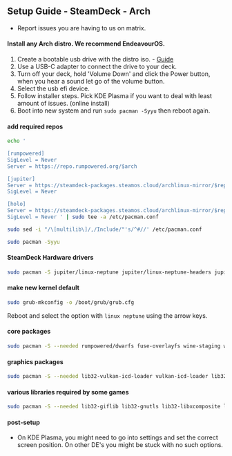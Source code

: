 ## Setup Guide - SteamDeck - Arch

- Report issues you are having to us on matrix.

#### Install any Arch distro. We recommend EndeavourOS.

1. Create a bootable usb drive with the distro iso. - [Guide](https://discovery.endeavouros.com/installation/create-install-media-usb-key/2021/03/)
2. Use a USB-C adapter to connect the drive to your deck.
3. Turn off your deck, hold 'Volume Down' and click the Power button, when you hear a sound let go of the volume button.
4. Select the usb efi device.
5. Follow installer steps. Pick KDE Plasma if you want to deal with least amount of issues. (online install)
6. Boot into new system and run `sudo pacman -Syyu` then reboot again.

#### add required repos

```sh
echo '

[rumpowered]
SigLevel = Never
Server = https://repo.rumpowered.org/$arch

[jupiter]
Server = https://steamdeck-packages.steamos.cloud/archlinux-mirror/$repo/os/$arch
SigLevel = Never

[holo]
Server = https://steamdeck-packages.steamos.cloud/archlinux-mirror/$repo/os/$arch
SigLevel = Never ' | sudo tee -a /etc/pacman.conf

sudo sed -i "/\[multilib\]/,/Include/"'s/^#//' /etc/pacman.conf

sudo pacman -Syyu
```

#### SteamDeck Hardware drivers

```sh
sudo pacman -S jupiter/linux-neptune jupiter/linux-neptune-headers jupiter/linux-firmware-neptune jupiter/jupiter-hw-support rumpowered/sc-controller
```

#### make new kernel default

```sh
sudo grub-mkconfig -o /boot/grub/grub.cfg
```

Reboot and select the option with `linux neptune` using the arrow keys.


#### core packages
```sh
sudo pacman -S --needed rumpowered/dwarfs fuse-overlayfs wine-staging wine-mono openssl-1.1
```

#### graphics packages
```sh
sudo pacman -S --needed lib32-vulkan-icd-loader vulkan-icd-loader lib32-vulkan-radeon vulkan-radeon
```

#### various libraries required by some games
```sh
sudo pacman -S --needed lib32-giflib lib32-gnutls lib32-libxcomposite lib32-libxinerama lib32-libxslt lib32-mpg123 lib32-v4l-utils lib32-alsa-lib lib32-alsa-plugins lib32-libpulse lib32-openal lib32-zlib giflib libgphoto2 libxcrypt-compat zlib gst-plugins-base gst-plugins-good gst-plugins-ugly gst-plugins-bad gstreamer-vaapi gst-libav
```

#### post-setup
- On KDE Plasma, you might need to go into settings and set the correct screen position. On other DE's you might be stuck with no such options.
